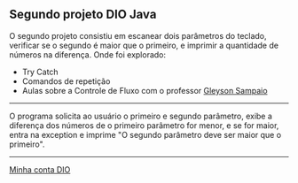 ## Segundo projeto DIO Java
O segundo projeto consistiu em escanear dois parâmetros do teclado, verificar se o segundo é maior que o primeiro, e imprimir a quantidade de números na diferença. Onde foi explorado:
- Try Catch
- Comandos de repetição
- Aulas sobre a Controle de Fluxo com o professor [Gleyson Sampaio](https://github.com/glysns)
---
O programa solicita ao usuário o primeiro e segundo parâmetro, exibe a diferença dos números de o primeiro parâmetro for menor, e se for maior, entra na exception e imprime "O segundo parâmetro deve ser maior que o primeiro".

---
[Minha conta DIO](https://www.dio.me/users/lucasespicarezende)